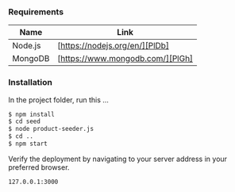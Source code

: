 
### Requirements

| Name | Link |
| ------ | ------ |
| Node.js | [https://nodejs.org/en/][PlDb] |
| MongoDB | [https://www.mongodb.com/][PlGh] |


### Installation


In the project folder, run this ...

```sh
$ npm install
$ cd seed
$ node product-seeder.js
$ cd ..
$ npm start
```

Verify the deployment by navigating to your server address in your preferred browser.

```sh
127.0.0.1:3000
```